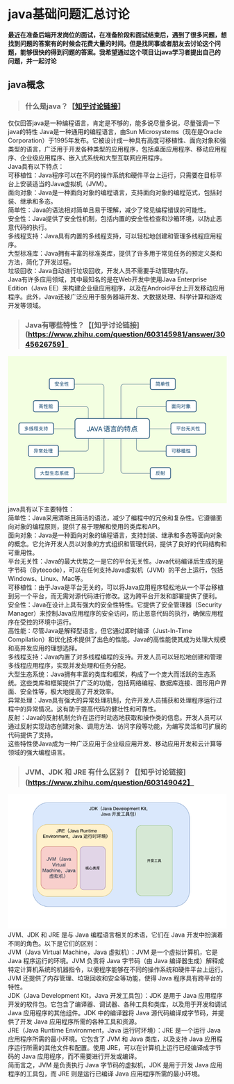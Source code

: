 # java基础问题汇总讨论  
**最近在准备后端开发岗位的面试，在准备阶段和面试结束后，遇到了很多问题，想找到问题的答案有的时候会花费大量的时间。但是找同事或者朋友去讨论这个问题，能够很快的得到问题的答案。我希望通过这个项目让java学习者提出自己的问题，并一起讨论**
## java概念
>  ### 什么是java？【[知乎讨论链接](https://www.zhihu.com/question/603138287)】
仅仅回答java是一种编程语言，肯定是不够的，能多说尽量多说，尽量强调一下java的特性
Java是一种通用的编程语言，由Sun Microsystems（现在是Oracle Corporation）于1995年发布。它被设计成一种具有高度可移植性、面向对象和强类型的语言，广泛用于开发各种类型的应用程序，包括桌面应用程序、移动应用程序、企业级应用程序、嵌入式系统和大型互联网应用程序。   
Java具有以下特点：  
可移植性：Java程序可以在不同的操作系统和硬件平台上运行，只需要在目标平台上安装适当的Java虚拟机（JVM）。   
面向对象：Java是一种面向对象的编程语言，支持面向对象的编程范式，包括封装、继承和多态。   
简单性：Java的语法相对简单且易于理解，减少了常见编程错误的可能性。   
安全性：Java提供了安全性机制，包括内置的安全性检查和沙箱环境，以防止恶意代码的执行。   
多线程支持：Java具有内置的多线程支持，可以轻松地创建和管理多线程应用程序。   
大型标准库：Java拥有丰富的标准类库，提供了许多用于常见任务的预定义类和方法，简化了开发过程。   
垃圾回收：Java自动进行垃圾回收，开发人员不需要手动管理内存。  
Java有许多应用领域，其中最知名的是在Web开发中使用Java Enterprise Edition（Java EE）来构建企业级应用程序，以及在Android平台上开发移动应用程序。此外，Java还被广泛应用于服务器端开发、大数据处理、科学计算和游戏开发等领域。
>  ### Java有哪些特性？【[知乎讨论链接](https://www.zhihu.com/question/603145981/answer/3045626759】
![img.png](img.png)
java具有以下主要特性：   
简单性：Java采用清晰且简洁的语法，减少了编程中的冗余和复杂性。它遵循面向对象的编程原则，提供了易于理解和使用的类库和API。  
面向对象：Java是一种面向对象的编程语言，支持封装、继承和多态等面向对象的概念。它允许开发人员以对象的方式组织和管理代码，提供了良好的代码结构和可重用性。  
平台无关性：Java的最大优势之一是它的平台无关性。Java代码编译后生成的是字节码（Bytecode），可以在任何支持Java虚拟机（JVM）的平台上运行，包括Windows、Linux、Mac等。  
可移植性：由于Java是平台无关的，可以将Java应用程序轻松地从一个平台移植到另一个平台，而无需对源代码进行修改。这为跨平台开发和部署提供了便利。  
安全性：Java在设计上具有强大的安全性特性。它提供了安全管理器（Security Manager）来控制Java应用程序的安全访问，防止恶意代码的执行，确保应用程序在受控的环境中运行。  
高性能：尽管Java是解释型语言，但它通过即时编译（Just-In-Time Compilation）和优化技术提供了出色的性能。Java的高性能使其成为处理大规模和高并发应用的理想选择。  
多线程支持：Java内置了对多线程编程的支持。开发人员可以轻松地创建和管理多线程应用程序，实现并发处理和任务分配。  
大型生态系统：Java拥有丰富的类库和框架，构成了一个庞大而活跃的生态系统。这些类库和框架提供了广泛的功能，包括网络编程、数据库连接、图形用户界面、安全性等，极大地提高了开发效率。  
异常处理：Java具有强大的异常处理机制，允许开发人员捕获和处理程序运行过程中的异常情况。这有助于提高代码的健壮性和可靠性。  
反射：Java的反射机制允许在运行时动态地获取和操作类的信息。开发人员可以通过反射实现动态创建对象、调用方法、访问字段等功能，为编写灵活和可扩展的代码提供了支持。  
这些特性使Java成为一种广泛应用于企业级应用开发、移动应用开发和云计算等领域的强大编程语言。
>  ### JVM、JDK 和 JRE 有什么区别？【[知乎讨论链接](https://www.zhihu.com/question/603149042】
![img_1.png](img_1.png)
JVM、JDK 和 JRE 是与 Java 编程语言相关的术语，它们在 Java 开发中扮演着不同的角色。以下是它们的区别：   
JVM（Java Virtual Machine，Java 虚拟机）：JVM 是一个虚拟计算机，它是 Java 程序运行的环境。JVM 负责将 Java 字节码（由 Java 编译器生成）解释成特定计算机系统的机器指令，以便程序能够在不同的操作系统和硬件平台上运行。JVM 还提供了内存管理、垃圾回收和安全等功能，使得 Java 程序具有跨平台的特性。   
JDK（Java Development Kit，Java 开发工具包）：JDK 是用于 Java 应用程序开发的软件包。它包含了编译器、调试器、各种工具和类库，以及用于开发和调试 Java 应用程序的其他组件。JDK 中的编译器将 Java 源代码编译成字节码，并提供了开发 Java 应用程序所需的各种工具和资源。   
JRE（Java Runtime Environment，Java 运行时环境）：JRE 是一个运行 Java 应用程序所需的最小环境。它包含了 JVM 和 Java 类库，以及支持 Java 应用程序运行所需的其他文件和配置。使用 JRE，可以在计算机上运行已经编译成字节码的 Java 应用程序，而不需要进行开发或编译。  
简而言之，JVM 是负责执行 Java 字节码的虚拟机，JDK 是用于开发 Java 应用程序的工具包，而 JRE 则是运行已编译 Java 应用程序所需的最小环境。
